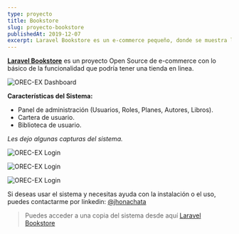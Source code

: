 ```yaml
---
type: proyecto
title: Bookstore
slug: proyecto-bookstore
publishedAt: 2019-12-07
excerpt: Laravel Bookstore es un e-commerce pequeño, donde se muestra lo básico para una tienda online.
---
```


**<a href="https://github.com/dcyar/bookstore" target="_blank">Laravel Bookstore</a>** es un proyecto Open Source de e-commerce con lo básico de la funcionalidad que podría tener una tienda en linea.

![OREC-EX Dashboard](/images/bookstore/backend.png)

**Características del Sistema:**

-   Panel de administración (Usuarios, Roles, Planes, Autores, Libros).
-   Cartera de usuario.
-   Biblioteca de usuario.

_Les dejo algunas capturas del sistema._

![OREC-EX Login](/images/bookstore/frontend.png)

![OREC-EX Login](/images/bookstore/new-book.png)

![OREC-EX Login](/images/bookstore/wallet.png)

Si deseas usar el sistema y necesitas ayuda con la instalación o el uso, puedes contactarme por linkedin: <a href="https://www.linkedin.com/in/jhonachata/" target="_blank">@jhonachata</a>

> Puedes acceder a una copia del sistema desde aquí <a href="https://github.com/dcyar/bookstore" target="_blank">Laravel Bookstore</a>
